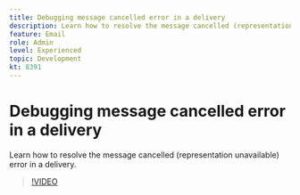 ```yaml
---
title: Debugging message cancelled error in a delivery
description: Learn how to resolve the message cancelled (representation unavailable) error in a delivery.
feature: Email
role: Admin
level: Experienced 
topic: Development
kt: 8391
---
```


# Debugging message cancelled error in a delivery

Learn how to resolve the message cancelled (representation unavailable) error in a delivery.

>[!VIDEO](https://video.tv.adobe.com/v/335895?quality=12)